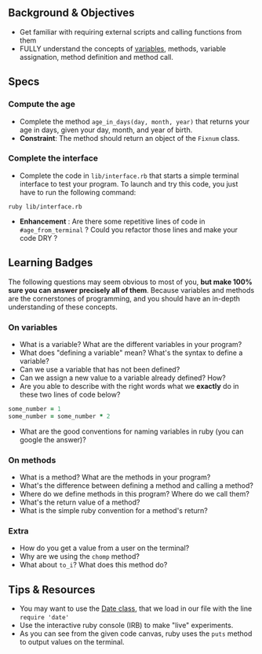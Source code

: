 ## Background & Objectives
- Get familiar with requiring external scripts and calling functions from them
- FULLY understand the concepts of [variables](http://en.wikipedia.org/wiki/Program_variable), methods, variable assignation, method definition and method call.

## Specs
### Compute the age
- Complete the method `age_in_days(day, month, year)` that returns your age in days, given your day, month, and year of birth.
- **Constraint**: The method should return an object of the `Fixnum` class.

### Complete the interface
- Complete the code in `lib/interface.rb` that starts a simple terminal interface to test your program. To launch and try this code, you just have to run the following command:

```
ruby lib/interface.rb
```

- **Enhancement** : Are there some repetitive lines of code in `#age_from_terminal` ? Could you refactor those lines and make your code DRY ?


## Learning Badges
The following questions may seem obvious to most of you, **but make 100% sure you can answer precisely all of them**. Because variables and methods are the cornerstones of programming, and you should have an in-depth understanding of these concepts.

### On variables
- What is a variable? What are the different variables in your program?
- What does "defining a variable" mean? What's the syntax to define a variable?
- Can we use a variable that has not been defined?
- Can we assign a new value to a variable already defined? How?
- Are you able to describe with the right words what we **exactly** do in these two lines of code below?

```ruby
some_number = 1
some_number = some_number * 2
```

- What are the good conventions for naming variables in ruby (you can google the answer)?

### On methods
- What is a method? What are the methods in your program?
- What's the difference between defining a method and calling a method?
- Where do we define methods in this program? Where do we call them?
- What's the return value of a method?
- What is the simple ruby convention for a method's return?

### Extra
- How do you get a value from a user on the terminal?
- Why are we using the `chomp` method?
- What about `to_i`? What does this method do?

## Tips & Resources
* You may want to use the [Date class](http://www.ruby-doc.org/stdlib-2.1.1/libdoc/date/rdoc/Date.html), that we load in our file with the line `require 'date'`
* Use the interactive ruby console (IRB) to make "live" experiments. 
* As you can see from the given code canvas, ruby uses the `puts` method to output values on the terminal.



